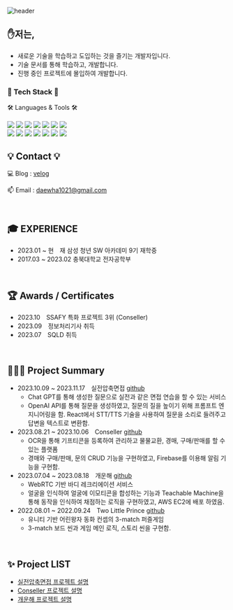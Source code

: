 ![header](https://capsule-render.vercel.app/api?type=waving&color=auto&height=300&section=header&text=daehwa's%20Github&fontSize=80)

## ✋저는,

- 새로운 기술을 학습하고 도입하는 것을 즐기는 개발자입니다.
- 기술 문서를 통해 학습하고, 개발합니다.
- 진행 중인 프로젝트에 몰입하여 개발합니다.


### 📖 Tech Stack 📖
🛠 Languages & Tools 🛠 <br/><br/>
<img src="https://img.shields.io/badge/Spring%20Boot-green.svg?style=flat&logo=Spring%20Boot&logoColor=white"> 
<img src="https://img.shields.io/badge/hibernate-59666C.svg?style=flat&logo=hibernate&logoColor=white">
<img src="https://img.shields.io/badge/C++-00599C.svg?style=flat&logo=cplusplus&logoColor=white">
<img src="https://img.shields.io/badge/Java-4479A1.svg?style=flat">
<img src="https://img.shields.io/badge/OpenCV-5C3EE8.svg?style=flat&logo=opencv&logoColor=white"> 
<img src="https://img.shields.io/badge/React-61DAFB.svg?style=flat&logo=react&logoColor=white">
<img src="https://img.shields.io/badge/JavaScript-F7DF1E.svg?style=flat&logo=javascript&logoColor=white">
<br/>
<img src="https://img.shields.io/badge/MySQL-4479A1.svg?style=flat&logo=mysql&logoColor=white"> 
<img src="https://img.shields.io/badge/Redis-DC382D.svg?style=flat&logo=redis&logoColor=white"> 
<img src="https://img.shields.io/badge/Python-3776AB.svg?style=flat&logo=python&logoColor=white">
<img src="https://img.shields.io/badge/FastAPI-009688.svg?style=flat&logo=fastapi&logoColor=white">
<img src="https://img.shields.io/badge/Docker-2496ED.svg?style=flat&logo=docker&logoColor=white">
<img src="https://img.shields.io/badge/git-F05032.svg?style=flat&logo=git&logoColor=white">
<img src="https://img.shields.io/badge/jira-0052CC.svg?style=flat&logo=jirasoftware&logoColor=white">
<br/>

## 💡 Contact 💡

💻 Blog : [velog](https://velog.io/@mantaray)

📫 Email : daewha1021@gmail.com

<br/>

## 🎓 EXPERIENCE

- 2023.01 ~ 현　재 삼성 청년 SW 아카데미 9기 재학중
- 2017.03 ~ 2023.02 충북대학교 전자공학부

<br/>

## 🏆 Awards / Certificates

- 2023.10　SSAFY 특화 프로젝트 3위 (Conseller)
- 2023.09　정보처리기사 취득
- 2023.07　SQLD 취득

<br/>

## 👨🏻‍💻 Project Summary

- 2023.10.09 ~ 2023.11.17　실전압축면접 [github](https://github.com/daehwa-park/SilApMyeon)
    - Chat GPT를 통해 생성한 질문으로 실전과 같은 면접 연습을 할 수 있는 서비스
    - OpenAI API를 통해 질문을 생성하였고, 질문의 질을 높이기 위해 프롬프트 엔지니어링을 함. React에서 STT/TTS 기술을 사용하여 질문을 소리로 들려주고 답변을 텍스트로 변환함.
- 2023.08.21 ~ 2023.10.06　Conseller [github](https://github.com/daehwa-park/Conseller)
    - OCR을 통해 기프티콘을 등록하여 관리하고 물물교환, 경매, 구매/판매를 할 수 있는 플랫폼
    - 경매와 구매/판매, 문의 CRUD 기능을 구현하였고, Firebase를 이용해 알림 기능을 구현함.
- 2023.07.04 ~ 2023.08.18　개운해 [github](https://github.com/daehwa-park/GaeWoonHae)
    - WebRTC 기반 바디 레크리에이션 서비스
    - 얼굴을 인식하여 얼굴에 이모티콘을 합성하는 기능과 Teachable Machine을 통해 동작을 인식하여 채점하는 로직을 구현하였고, AWS EC2에 배포 하였음.
- 2022.08.01 ~ 2022.09.24　Two Little Prince [github](https://github.com/daehwa-park/projectL)
    - 유니티 기반 어린왕자 동화 컨셉의 3-match 퍼즐게임
    - 3-match 보드 씬과 게임 메인 로직, 스토리 씬을 구현함.

<br/>

## ✨ Project LIST
- [실전압축면접 프로젝트 설명](https://marsh-engineer-80a.notion.site/d4cc549778e94cd995199a0a6c4644cf?pvs=4)
- [Conseller 프로젝트 설명](https://marsh-engineer-80a.notion.site/Conseller-c8e76d75e38a4ebf95618b43c34ca254?pvs=4)
- [개운해 프로젝트 설명](https://marsh-engineer-80a.notion.site/GaeWoonHae-f5cbb1beec3640f0bf7af04a71c1c56f?pvs=4)
